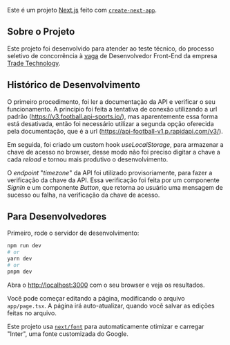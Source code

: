 Este é um projeto [Next.js](https://nextjs.org/) feito com [`create-next-app`](https://github.com/vercel/next.js/tree/canary/packages/create-next-app).

## Sobre o Projeto

Este projeto foi desenvolvido para atender ao teste técnico, do processo seletivo de concorrência à [vaga](https://tradetechnology.gupy.io/jobs/4802189?jobBoardSource=gupy_opportunities) de Desenvolvedor Front-End da empresa [Trade Technology](https://tradetechnology.com.br).

## Histórico de Desenvolvimento

O primeiro procedimento, foi ler a documentação da API e verificar o seu funcionamento. A princípio foi feita a tentativa de conexão utilizando a url padrão (https://v3.football.api-sports.io/), mas aparentemente essa forma está desativada, então foi necessário utilizar a segunda opção oferecida pela documentação, que é a url (https://api-football-v1.p.rapidapi.com/v3/).

Em seguida, foi criado um custom hook *useLocalStorage*, para armazenar a chave de acesso no browser, desse modo não foi preciso digitar a chave a cada *reload* e tornou mais produtivo o desenvolvimento.

O *endpoint* "*timezone*" da API foi utilizado provisoriamente, para fazer a verificação da chave da API. Essa verificação foi feita por um componente *SignIn* e um componente *Button*, que retorna ao usuário uma mensagem de sucesso ou falha, na verificação da chave de acesso.

## Para Desenvolvedores

Primeiro, rode o servidor de desenvolvimento:

```bash
npm run dev
# or
yarn dev
# or
pnpm dev
```

Abra o [http://localhost:3000](http://localhost:3000) com o seu browser e veja os resultados.

Você pode começar editando a página, modificando o arquivo `app/page.tsx`. A página irá auto-atualizar, quando você salvar as edições feitas no arquivo.

Este projeto usa [`next/font`](https://nextjs.org/docs/basic-features/font-optimization) para automaticamente otimizar e carregar "Inter", uma fonte customizada do Google.